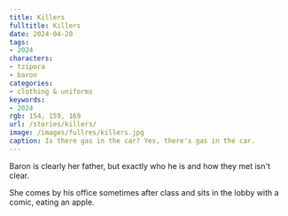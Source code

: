 ```yaml
---
title: Killers
fulltitle: Killers
date: 2024-04-20
tags:
- 2024
characters:
- tzipora
- baron
categories:
- clothing & uniforms
keywords:
- 2024
rgb: 154, 159, 169
url: /stories/killers/
image: /images/fullres/killers.jpg
caption: Is there gas in the car? Yes, there's gas in the car.
---
```

Baron is clearly her father, but exactly who he is and how they met isn't clear.

She comes by his office sometimes after class and sits in the lobby with a comic, eating an apple.